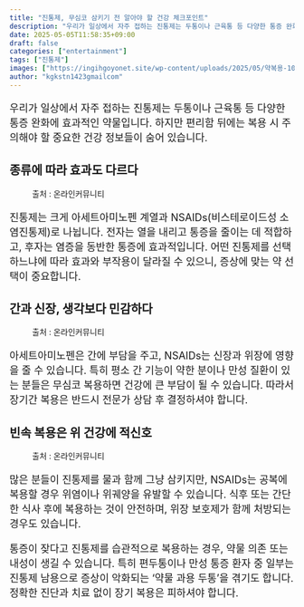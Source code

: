 ```yaml
---
title: "진통제, 무심코 삼키기 전 알아야 할 건강 체크포인트"
description: "우리가 일상에서 자주 접하는 진통제는 두통이나 근육통 등 다양한 통증 완화에 효과적인 약물입니다. 하지만 편리함 뒤에는 복용 시 주의해야 할 중요한 건강 정보들이 숨어 있습니다."
date: 2025-05-05T11:58:35+09:00
draft: false
categories: ["entertainment"]
tags: ["진통제"]
images: ["https://ingihgoyonet.site/wp-content/uploads/2025/05/약복용-1024x683.jpg", "https://ingihgoyonet.site/wp-content/uploads/2025/05/진통제-683x1024.jpg", "https://ingihgoyonet.site/wp-content/uploads/2025/05/약-1024x683.jpg"]
author: "kgkstn1423gmailcom"
---
```


<p style="font-size:18px">우리가 일상에서 자주 접하는 진통제는 두통이나 근육통 등 다양한 통증 완화에 효과적인 약물입니다. 하지만 편리함 뒤에는 복용 시 주의해야 할 중요한 건강 정보들이 숨어 있습니다.</p> <h2 >종류에 따라 효과도 다르다</h2> <figure ><img src="https://ingihgoyonet.site/wp-content/uploads/2025/05/약복용-1024x683.jpg" alt="" style="aspect-ratio:16/9;object-fit:cover"/><figcaption >출처 : 온라인커뮤니티</figcaption></figure> <p style="font-size:18px">진통제는 크게 아세트아미노펜 계열과 NSAIDs(비스테로이드성 소염진통제)로 나뉩니다. 전자는 열을 내리고 통증을 줄이는 데 적합하고, 후자는 염증을 동반한 통증에 효과적입니다. 어떤 진통제를 선택하느냐에 따라 효과와 부작용이 달라질 수 있으니, 증상에 맞는 약 선택이 중요합니다.</p> <h2 >간과 신장, 생각보다 민감하다</h2> <figure ><img src="https://ingihgoyonet.site/wp-content/uploads/2025/05/진통제-683x1024.jpg" alt="" style="aspect-ratio:16/9;object-fit:cover"/><figcaption >출처 : 온라인커뮤니티</figcaption></figure> <p style="font-size:18px">아세트아미노펜은 간에 부담을 주고, NSAIDs는 신장과 위장에 영향을 줄 수 있습니다. 특히 평소 간 기능이 약한 분이나 만성 질환이 있는 분들은 무심코 복용하면 건강에 큰 부담이 될 수 있습니다. 따라서 장기간 복용은 반드시 전문가 상담 후 결정하셔야 합니다.</p> <h2 >빈속 복용은 위 건강에 적신호</h2> <figure ><img src="https://ingihgoyonet.site/wp-content/uploads/2025/05/약-1024x683.jpg" alt="" style="aspect-ratio:16/9;object-fit:cover"/><figcaption >출처 : 온라인커뮤니티</figcaption></figure> <p style="font-size:18px">많은 분들이 진통제를 물과 함께 그냥 삼키지만, NSAIDs는 공복에 복용할 경우 위염이나 위궤양을 유발할 수 있습니다. 식후 또는 간단한 식사 후에 복용하는 것이 안전하며, 위장 보호제가 함께 처방되는 경우도 있습니다.</p> <p style="font-size:18px">통증이 잦다고 진통제를 습관적으로 복용하는 경우, 약물 의존 또는 내성이 생길 수 있습니다. 특히 편두통이나 만성 통증 환자 중 일부는 진통제 남용으로 증상이 악화되는 ‘약물 과용 두통’을 겪기도 합니다. 정확한 진단과 치료 없이 장기 복용은 피하셔야 합니다.</p>